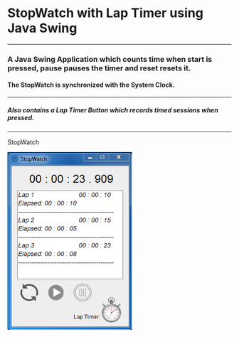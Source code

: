 # StopWatch with Lap Timer using Java Swing
***
### A Java Swing Application which counts time when start is pressed, pause pauses the timer and reset resets it.
#### The StopWatch is synchronized with the System Clock.
---
##### Also contains a Lap Timer Button which records timed sessions when pressed.
---
StopWatch

![Capture_StopWatch.PNG](https://github.com/04xRaynal/StopWatch_JavaSwing/blob/fe0f681950577303469162eac202503f4b0679ae/Capture_StopWatch.PNG)